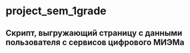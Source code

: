 # project_sem_1grade
## Скрипт, выгружающий страницу с данными пользователя с сервисов цифрового МИЭМа
